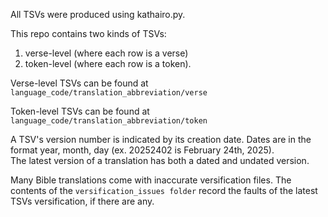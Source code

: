All TSVs were produced using kathairo.py.

This repo contains two kinds of TSVs: 
1. verse-level (where each row is a verse)
2. token-level (where each row is a token).

Verse-level TSVs can be found at `language_code/translation_abbreviation/verse`

Token-level TSVs can be found at `language_code/translation_abbreviation/token` 

A TSV's version number is indicated by its creation date.  Dates are in the format year, month, day (ex. 20252402 is February 24th, 2025).  
The latest version of a translation has both a dated and undated version.

Many Bible translations come with inaccurate versification files.  The contents of the `versification_issues folder` record the faults of the latest TSVs versification, if there are any.
